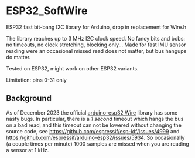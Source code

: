 # ESP32_SoftWire

ESP32 fast bit-bang I2C library for Arduino, drop in replacement for Wire.h

The library reaches up to 3 MHz I2C clock speed. No fancy bits and bobs: no timeouts, no clock stretching, blocking only... Made for fast IMU sensor reading were an occasional missed read does not matter, but bus hangups do matter.

Tested on ESP32, might work on other ESP32 variants.

Limitation: pins 0-31 only

## Background

As of December 2023 the official [arduino-esp32 Wire](https://github.com/espressif/arduino-esp32/tree/master/libraries/Wire) library has some nasty bugs. In particular, there is a *1 second* timeout which hangs the bus on a bad read, and this timeout can not be lowered without changing the source code, see https://github.com/espressif/esp-idf/issues/4999 and https://github.com/espressif/arduino-esp32/issues/5934. So occasionally (a couple times per minute) 1000 samples are missed when you are reading a sensor at 1 kHz. 
